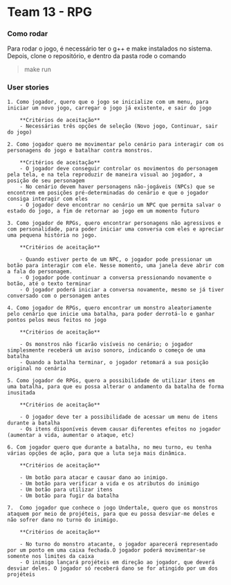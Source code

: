 # Team 13 - RPG

### Como rodar

Para rodar o jogo, é necessário ter o g++ e make instalados no sistema. Depois, clone o repositório, e dentro da pasta rode o comando

> make run

### User stories

	1. Como jogador, quero que o jogo se inicialize com um menu, para iniciar um novo jogo, carregar o jogo já existente, e sair do jogo

		**Critérios de aceitação**
		- Necessárias três opções de seleção (Novo jogo, Continuar, sair do jogo)

	2. Como jogador quero me movimentar pelo cenário para interagir com os personagens do jogo e batalhar contra monstros.
	
		**Critérios de aceitação**
		- O jogador deve conseguir controlar os movimentos do personagem pela tela, e na tela reproduzir de maneira visual ao jogador, a posição de seu personagem
		- No cenário devem haver personagens não-jogáveis (NPCs) que se encontrem em posições pré-determinadas do cenário e que o jogador consiga interagir com eles
		- O jogador deve encontrar no cenário um NPC que permita salvar o estado do jogo, a fim de retornar ao jogo em um momento futuro

	3. Como jogador de RPGs, quero encontrar personagens não agressivos e com personalidade, para poder iniciar uma conversa com eles e apreciar uma pequena história no jogo.
	
		**Critérios de aceitação**

		- Quando estiver perto de um NPC, o jogador pode pressionar um botão para interagir com ele. Nesse momento, uma janela deve abrir com a fala do personagem.
		- O jogador pode continuar a conversa pressionando novamente o botão, até o texto terminar
		- O jogador poderá iniciar a conversa novamente, mesmo se já tiver conversado com o personagem antes

	4. Como jogador de RPGs, quero encontrar um monstro aleatoriamente pelo cenário que inicie uma batalha, para poder derrotá-lo e ganhar pontos pelos meus feitos no jogo

		**Critérios de aceitação**

		- Os monstros não ficarão visíveis no cenário; o jogador simplesmente receberá um aviso sonoro, indicando o começo de uma batalha
		- Quando a batalha terminar, o jogador retomará a sua posição original no cenário

	5. Como jogador de RPGs, quero a possibilidade de utilizar itens em uma batalha, para que eu possa alterar o andamento da batalha de forma inusitada
	
		**Critérios de aceitação**

		- O jogador deve ter a possibilidade de acessar um menu de itens durante a batalha
		- Os itens disponíveis devem causar diferentes efeitos no jogador (aumentar a vida, aumentar o ataque, etc)

	6. Com jogador quero que durante a batalha, no meu turno, eu tenha várias opções de ação, para que a luta seja mais dinâmica.

		**Critérios de aceitação**

		- Um botão para atacar e causar dano ao inimigo.
		- Um botão para verificar a vida e os atributos do inimigo
		- Um botão para utilizar itens
		- Um botão para fugir da batalha

	7.  Como jogador que conhece o jogo Undertale, quero que os monstros ataquem por meio de projéteis, para que eu possa desviar-me deles e não sofrer dano no turno do inimigo.

		**Critérios de aceitação**

		- No turno do monstro atacante, o jogador aparecerá representado por um ponto em uma caixa fechada.O jogador poderá movimentar-se somente nos limites da caixa
		- O inimigo lançará projéteis em direção ao jogador, que deverá desviar deles. O jogador só receberá dano se for atingido por um dos projéteis
